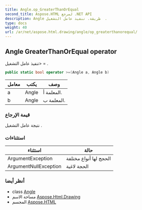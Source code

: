 ```yaml
---
title: Angle.op_GreaterThanOrEqual
second_title: Aspose.HTML لمرجع .NET API
description: Angle طريقة. تنفيذ عامل التشغيل  .
type: docs
weight: 40
url: /ar/net/aspose.html.drawing/angle/op_greaterthanorequal/
---
```

## Angle GreaterThanOrEqual operator

تنفيذ عامل التشغيل&gt; = .

```csharp
public static bool operator >=(Angle a, Angle b)
```

| معامل | يكتب | وصف |
| --- | --- | --- |
| a | Angle | المعلمة أ. |
| b | Angle | المعلمة ب. |

### قيمة الإرجاع

نتيجة عامل التشغيل .

### استثناءات

| استثناء | حالة |
| --- | --- |
| ArgumentException | الحجج لها أنواع مختلفة |
| ArgumentNullException | الحجة لاغية |

### أنظر أيضا

* class [Angle](../)
* مساحة الاسم [Aspose.Html.Drawing](../../angle/)
* المجسم [Aspose.HTML](../../../)


